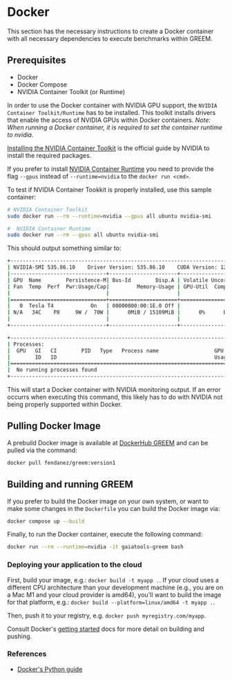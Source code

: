 # Docker

This section has the necessary instructions to create a Docker container with all necessary dependencies to execute benchmarks within GREEM.

## Prerequisites

- Docker
- Docker Compose
- NVIDIA Container Toolkit (or Runtime)

In order to use the Docker container with NVIDIA GPU support, the `NVIDIA Container Toolkit/Runtime` has to be installed.
This toolkit installs drivers that enable the access of NVIDIA GPUs within Docker containers.
*Note: When running a Docker container, it is required to set the container runtime to nvidia*.

[Installing the NVIDIA Container Toolkit](https://docs.nvidia.com/datacenter/cloud-native/container-toolkit/1.14.4/install-guide.html) is the official guide by NVIDIA to install the required packages.

If you prefer to install [NVIDIA Container Runtime](https://docs.docker.com/config/containers/resource_constraints/#gpu) you need to provide the flag `--gpus` instead of `--runtime=nvidia` to the `docker run <cmd>`.

To test if NVIDIA Container Tookkit is properly installed, use this sample container:

 ```bash
# NVIDIA Container Toolkit  
sudo docker run --rm --runtime=nvidia --gpus all ubuntu nvidia-smi

#  NVIDIA Container Runtime
sudo docker run --rm --gpus all ubuntu nvidia-smi
 ```

This should output something similar to:

```bash
+-----------------------------------------------------------------------------+
| NVIDIA-SMI 535.86.10    Driver Version: 535.86.10    CUDA Version: 12.2     |
|-------------------------------+----------------------+----------------------+
| GPU  Name        Persistence-M| Bus-Id        Disp.A | Volatile Uncorr. ECC |
| Fan  Temp  Perf  Pwr:Usage/Cap|         Memory-Usage | GPU-Util  Compute M. |
|                               |                      |               MIG M. |
|===============================+======================+======================|
|   0  Tesla T4            On   | 00000000:00:1E.0 Off |                    0 |
| N/A   34C    P8     9W /  70W |      0MiB / 15109MiB |      0%      Default |
|                               |                      |                  N/A |
+-------------------------------+----------------------+----------------------+

+-----------------------------------------------------------------------------+
| Processes:                                                                  |
|  GPU   GI   CI        PID   Type   Process name                  GPU Memory |
|        ID   ID                                                   Usage      |
|=============================================================================|
|  No running processes found                                                 |
+-----------------------------------------------------------------------------+
```

This will start a Docker container with NVIDIA monitoring output. If an error occurrs when executing this command, this likely has to do with NVIDIA not being properly supported within Docker.

## Pulling Docker Image

A prebuild Docker image is available at [DockerHub GREEM](https://hub.docker.com/repository/docker/fendanez/greem/general) and can be pulled via the command:

```bash
docker pull fendanez/greem:version1
```

## Building and running GREEM

If you prefer to build the Docker image on your own system, or want to make some changes in the `Dockerfile` you can build the Docker image via:

```bash
docker compose up --build
```

Finally, to run the Docker container, execute the following command:

```bash
docker run --rm --runtime=nvidia -it gaiatools-greem bash
```

### Deploying your application to the cloud

First, build your image, e.g.: `docker build -t myapp .`.
If your cloud uses a different CPU architecture than your development
machine (e.g., you are on a Mac M1 and your cloud provider is amd64),
you'll want to build the image for that platform, e.g.:
`docker build --platform=linux/amd64 -t myapp .`.

Then, push it to your registry, e.g. `docker push myregistry.com/myapp`.

Consult Docker's [getting started](https://docs.docker.com/go/get-started-sharing/)
docs for more detail on building and pushing.

### References

- [Docker's Python guide](https://docs.docker.com/language/python/)
